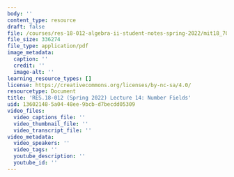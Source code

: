 ```yaml
---
body: ''
content_type: resource
draft: false
file: /courses/res-18-012-algebra-ii-student-notes-spring-2022/mit18_702s22_lec14.pdf
file_size: 336274
file_type: application/pdf
image_metadata:
  caption: ''
  credit: ''
  image-alt: ''
learning_resource_types: []
license: https://creativecommons.org/licenses/by-nc-sa/4.0/
resourcetype: Document
title: 'RES.18-012 (Spring 2022) Lecture 14: Number Fields'
uid: 13602148-5a04-48ee-9bcb-d7becdd05309
video_files:
  video_captions_file: ''
  video_thumbnail_file: ''
  video_transcript_file: ''
video_metadata:
  video_speakers: ''
  video_tags: ''
  youtube_description: ''
  youtube_id: ''
---
```

